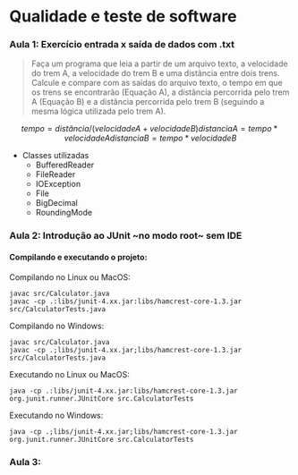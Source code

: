 # Qualidade e teste de software

### Aula 1: Exercício entrada x saída de dados com .txt

> Faça um programa que leia a partir de um arquivo texto, a velocidade do trem A, a velocidade do trem B e uma distância entre dois trens. Calcule e compare com as saídas do arquivo texto, o tempo em que os trens se encontrarão (Equação A), a distância percorrida pelo trem A (Equação B) e a distância percorrida pelo trem B (seguindo a mesma lógica utilizada pelo trem A).

```math
tempo = distância/(velocidade A + velocidade B)
distancia A = tempo * velocidade A
distancia B = tempo * velocidade B
```

* Classes utilizadas
  * BufferedReader
  * FileReader
  * IOException
  * File
  * BigDecimal
  * RoundingMode

### Aula 2: Introdução ao JUnit ~no modo root~ sem IDE

#### Compilando e executando o projeto:

Compilando no Linux ou MacOS:
```
javac src/Calculator.java
javac -cp .:libs/junit-4.xx.jar:libs/hamcrest-core-1.3.jar src/CalculatorTests.java
```
Compilando no Windows:
```
javac src/Calculator.java
javac -cp .;libs/junit-4.xx.jar;libs/hamcrest-core-1.3.jar src/CalculatorTests.java
```
Executando no Linux ou MacOS:
```
java -cp .:libs/junit-4.xx.jar:libs/hamcrest-core-1.3.jar org.junit.runner.JUnitCore src.CalculatorTests
```
Executando no Windows:
```
java -cp .;libs/junit-4.xx.jar;libs/hamcrest-core-1.3.jar org.junit.runner.JUnitCore src.CalculatorTests
```
### Aula 3:
